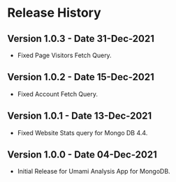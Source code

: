 # Release History

## Version 1.0.3 - Date 31-Dec-2021

- Fixed Page Visitors Fetch Query.

## Version 1.0.2 - Date 15-Dec-2021

- Fixed Account Fetch Query.

## Version 1.0.1 - Date 13-Dec-2021

- Fixed Website Stats query for Mongo DB 4.4.

## Version 1.0.0 - Date 04-Dec-2021

- Initial Release for Umami Analysis App for MongoDB.